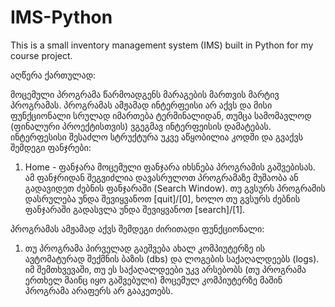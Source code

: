 # IMS-Python
This is a small inventory management system (IMS) built in Python for my course project.

აღწერა ქართულად: 

მოცემული პროგრამა წარმოადგენს მარაგების მართვის მარტივ პროგრამას.
პროგრამას ამჟამად ინტერფეისი არ აქვს და მისი ფუნქციონალი სრულად
იმართება ტერმინალიდან, თუმცა სამომავლოდ (ფინალური პროექტისთვის)
ვგეგმავ ინტერფეისის დამატებას. ინტერფესისი შესაძლო სტრუქტურა უკვე 
აწყობილია კოდში და გვაქვს შემდეგი ფანჯრები:

1. Home - ფანჯარა
    მოცემული ფანჯარა იხსნება პროგრამის გაშვებისას. ამ ფანჯრიდან
    შეგვიძლია დავასრულოთ პროგრამაზე მუშაობა ან გადავიდეთ ძებნის
    ფანჯარაში (Search Window). თუ გვსურს პროგრამის დასრულება უნდა
    შევიყვანოთ [quit]/[0], ხოლო თუ გვსურს ძებნის ფანჯარაში გადასვლა
    უნდა შევიყვანოთ [search]/[1].


პროგრამას ამჟამად აქვს შემდეგი ძირითადი ფუნქციონალი:

1. თუ პროგრამა პირველად გაეშვება ახალ კომპიუტერზე ის ავტომატურად
შექმნის ბაზის (dbs) და ლოგების საქაღალდეებს (logs). იმ შემთხვევაში, 
თუ ეს საქაღალდეები უკვ არსებობს (თუ პროგრამა ერთხელ მაინც 
იყო გაშვებული) მოცემულ კომპიუტერზე მაშინ პროგრამა არაფერს არ 
გააკეთებს.
